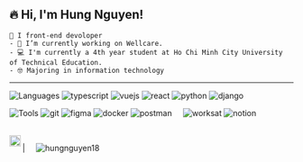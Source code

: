 ## 🔥 Hi, I'm Hung Nguyen! &nbsp;&nbsp;
    👋 I front-end devoloper
    - 🔭 I’m currently working on Wellcare.
    - 💻 I'm currently a 4th year student at Ho Chi Minh City University of Technical Education.
    - 🤓 Majoring in information technology
----
![Languages](https://img.shields.io/static/v1?label=&message=Languages:&color=111&style=flat-square)
![typescript](https://img.shields.io/static/v1?logo=typescript&label=&message=typescript&color=36465D&logoColor=AAA&style=flat-square&link=)
![vuejs](https://img.shields.io/static/v1?logo=vue.js&label=&message=vue.js&color=36465D&logoColor=AAA&style=flat-square&link=)
![react](https://img.shields.io/static/v1?logo=react&label=&message=react&color=36465D&logoColor=AAA&style=flat-square&link=)
![python](https://img.shields.io/static/v1?logo=python&label=&message=python&color=36465D&logoColor=AAA&style=flat-square&link=)
![django](https://img.shields.io/static/v1?logo=django&label=&message=django&color=36465D&logoColor=AAA&style=flat-square&link=)

![Tools](https://img.shields.io/static/v1?label=&message=Tools:&color=111&style=flat-square)
![git](https://img.shields.io/static/v1?logo=git&label=&message=git&color=36465D&logoColor=AAA&style=flat-square)
![figma](https://img.shields.io/static/v1?logo=figma&label=&message=figma&color=36465D&logoColor=AAA&style=flat-square)
![docker](https://img.shields.io/static/v1?logo=docker&label=&message=docker&color=36465D&logoColor=AAA&style=flat-square)
![postman](https://img.shields.io/static/v1?logo=postman&label=&message=postman&color=36465D&logoColor=AAA&style=flat-square)
&nbsp;&nbsp;&nbsp;
![worksat](https://img.shields.io/static/v1?label=&message=@:&color=111&style=flat-square)
![notion](https://img.shields.io/static/v1?logo=notion&label=&message=notion&color=111&logoColor=white&style=flat-square)

<br/>

<a href="https://www.instagram.com/moer.tel/">
  <img align="left" alt="Stefanie's Instagram" width="20px" src="https://simpleicons.now.sh/instagram/495f7e" />
</a>

| &nbsp;&nbsp;&nbsp; <img src="https://komarev.com/ghpvc/?username=hungnguyen18&label=Profile%20views&color=0e75b6&style=flat" alt="hungnguyen18" />
